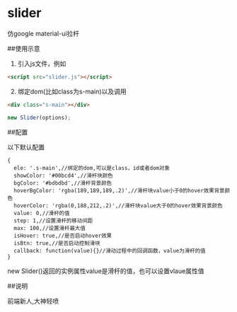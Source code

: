 # slider
仿google material-ui拉杆

##使用示意

1. 引入js文件，例如

``` html
<script src="slider.js"></script>
```
2. 绑定dom(比如class为s-main)以及调用
``` html
<div class="s-main"></div>
```
``` javascript
new Slider(options);
```

##配置

以下默认配置
``` options
{
  ele: '.s-main',//绑定的dom,可以是class，id或者dom对象
  showColor: '#00bcd4',//滑杆块颜色
  bgColor: '#bdbdbd',//滑杆背景颜色
  hoverBgColor: 'rgba(189,189,189,.2)',//滑杆块value小于0的hover效果背景颜色
  hoverColor: 'rgba(0,188,212,.2)',//滑杆块value大于0的hover效果背景颜色
  value: 0,//滑杆的值
  step: 1,//设置滑杆的移动间距
  max: 100,//设置滑杆最大值
  isHover: true,//是否启动hover效果
  isBtn: true,//是否启动控制滑块
  callback: function(value){}//滑动过程中的回调函数，value为滑杆的值
}
```
new Slider()返回的实例属性value是滑杆的值，也可以设置vlaue属性值

##说明

前端新人,大神轻喷
